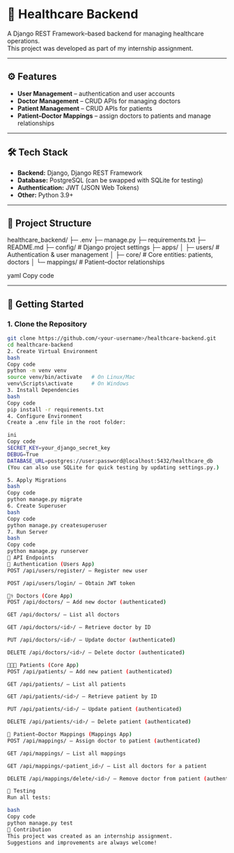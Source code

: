 # 🏥 Healthcare Backend

A Django REST Framework–based backend for managing healthcare operations.  
This project was developed as part of my internship assignment.  

---

## ⚙️ Features

- **User Management** – authentication and user accounts  
- **Doctor Management** – CRUD APIs for managing doctors  
- **Patient Management** – CRUD APIs for patients  
- **Patient–Doctor Mappings** – assign doctors to patients and manage relationships  

---

## 🛠️ Tech Stack

- **Backend:** Django, Django REST Framework  
- **Database:** PostgreSQL (can be swapped with SQLite for testing)  
- **Authentication:** JWT (JSON Web Tokens)  
- **Other:** Python 3.9+  

---

## 📂 Project Structure

healthcare_backend/
├─ .env
├─ manage.py
├─ requirements.txt
├─ README.md
├─ config/ # Django project settings
├─ apps/
│ ├─ users/ # Authentication & user management
│ ├─ core/ # Core entities: patients, doctors
│ └─ mappings/ # Patient–doctor relationships

yaml
Copy code

---

## 🚀 Getting Started

### 1. Clone the Repository
```bash
git clone https://github.com/<your-username>/healthcare-backend.git
cd healthcare-backend
2. Create Virtual Environment
bash
Copy code
python -m venv venv
source venv/bin/activate   # On Linux/Mac
venv\Scripts\activate      # On Windows
3. Install Dependencies
bash
Copy code
pip install -r requirements.txt
4. Configure Environment
Create a .env file in the root folder:

ini
Copy code
SECRET_KEY=your_django_secret_key
DEBUG=True
DATABASE_URL=postgres://user:password@localhost:5432/healthcare_db
(You can also use SQLite for quick testing by updating settings.py.)

5. Apply Migrations
bash
Copy code
python manage.py migrate
6. Create Superuser
bash
Copy code
python manage.py createsuperuser
7. Run Server
bash
Copy code
python manage.py runserver
📡 API Endpoints
🔑 Authentication (Users App)
POST /api/users/register/ – Register new user

POST /api/users/login/ – Obtain JWT token

👨‍⚕️ Doctors (Core App)
POST /api/doctors/ – Add new doctor (authenticated)

GET /api/doctors/ – List all doctors

GET /api/doctors/<id>/ – Retrieve doctor by ID

PUT /api/doctors/<id>/ – Update doctor (authenticated)

DELETE /api/doctors/<id>/ – Delete doctor (authenticated)

🧑‍🤝‍🧑 Patients (Core App)
POST /api/patients/ – Add new patient (authenticated)

GET /api/patients/ – List all patients

GET /api/patients/<id>/ – Retrieve patient by ID

PUT /api/patients/<id>/ – Update patient (authenticated)

DELETE /api/patients/<id>/ – Delete patient (authenticated)

🔗 Patient–Doctor Mappings (Mappings App)
POST /api/mappings/ – Assign doctor to patient (authenticated)

GET /api/mappings/ – List all mappings

GET /api/mappings/<patient_id>/ – List all doctors for a patient

DELETE /api/mappings/delete/<id>/ – Remove doctor from patient (authenticated)

🧪 Testing
Run all tests:

bash
Copy code
python manage.py test
🤝 Contribution
This project was created as an internship assignment.
Suggestions and improvements are always welcome!
